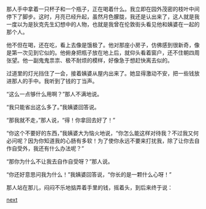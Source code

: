 
那人手中拿着一只杯子和一个瓶子，正在喝着什么。我立即在园外茂密的枝叶中间停下了脚步。这时，月亮已经升起，虽然月色朦胧，我还是认出来了，这人就是我一度以为是狄克先生幻想中的人物，也就是我曾在伦敦街头看见他和姨婆在一起的那个人。

他不但在喝，还在吃，看上去像是饿极了。他对那座小房子，仿佛感到很新奇，像是第一次见到它似的。他俯身把瓶子放在地上后，就仰头看着窗户，还不住朝四周张望。他一副鬼鬼祟祟、极不耐烦的模样，好像急于想赶快离去似的。

过道里的灯光挡住了一会，接着姨婆从屋内出来了。她显得激动不安，把一些钱放进那人的手中。我听到了钱的丁当声。

“这么一点够什么用啊？”那人不满地说。

“我只能省出这么多了。”我姨婆回答说。

“那我就不走，”那人说，“得！你拿回去好了！”

“你这个不要好的东西，”我姨婆大为恼火地说，“你怎么能这样对待我？不过我又何必问呢？因为你知道我的心肠有多软！为了使你永远不要来打扰我，除了让你去自作自受外，我还有什么办法呢？”

“那你为什么不让我去自作自受呀？”那人说。

“你还好意思问我为什么！”我姨婆回答说，“你长的是一颗什么心呀！”

那人站在那儿，闷闷不乐地掂弄着手里的钱，摇着头，到后来终于说：

[next](page610.md)